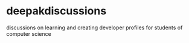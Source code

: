 # deepakdiscussions
discussions on learning and creating developer profiles for students of computer science
